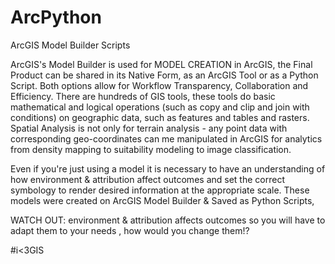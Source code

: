 # ArcPython
ArcGIS Model Builder Scripts 

ArcGIS's Model Builder is used for MODEL CREATION in ArcGIS, the Final Product can be shared in its Native Form, as an ArcGIS Tool or as a Python Script. Both options allow for Workflow Transparency, Collaboration and Efficiency. There are hundreds of GIS tools, these tools do basic mathematical and logical operations (such as copy and clip and join with conditions) on geographic data, such as features and tables and rasters. Spatial Analysis is not only for terrain analysis - any point data with corresponding geo-coordinates can me manipulated in ArcGIS for analytics from density mapping to suitability modeling to image classification. 

Even if you're just using a model it is necessary to have an understanding of how environment & attribution affect outcomes and set the correct symbology to render desired information at the appropriate scale. These models were created on ArcGIS Model Builder & Saved as Python Scripts,

WATCH OUT: environment & attribution affects outcomes so you will have to adapt them to your needs , how would you change them!?

#i<3GIS

